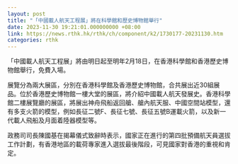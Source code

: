 ```yaml
---
layout: post
title: "「中國載人航天工程展」將在科學館和歷史博物館舉行"
date: 2023-11-30 19:21:01.000000000 +08:00
link: https://news.rthk.hk/rthk/ch/component/k2/1730177-20231130.htm
categories: rthk
---
```


「中國載人航天工程展」將由明日起至明年2月18日，在香港科學館和香港歷史博物館舉行，免費入場。

展覽分為兩大展區，分別在香港科學館及香港歷史博物館，合共展出近30組展品。位於香港歷史博物館一樓大堂的展區，將介紹中國載人航天發展史。香港科學館二樓展覽廳的展區，將展出神舟飛船返回艙、艙內航天服、中國空間站模型，還有多支火箭的模型，例如長征二號F、長征七號、長征五號B運載火箭，以及新一代載人飛船及月面着陸器模型等。

政務司司長陳國基在揭幕儀式致辭時表示，國家正在進行的第四批預備航天員選拔工作計劃，有香港地區的載荷專家進入選拔最後階段，可見國家對香港的重視和肯定。

